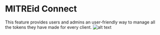 # MITREid Connect

This feature provides users and admins an user-friendly way to manage all the tokens they have made for every client.
![alt text](http://imgur.com/a/NV7pj)
